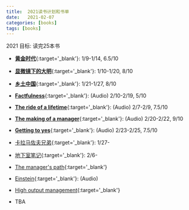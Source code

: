 ```yaml
---
title:  2021读书计划和书单
date:   2021-02-07
categories: [books]
tags: [books]
---
```

2021 目标: 读完25本书
  
- [**黄金时代**](https://book.douban.com/subject/1089243//){:target='_blank'}: 1/9-1/14, 6.5/10

- [**显微镜下的大明**](https://book.douban.com/subject/30414743/){:target='_blank'}: 1/10-1/20, 8/10

- [**乡土中国**](https://book.douban.com/subject/1795079/){:target='_blank'}: 1/21-1/27, 8/10
 
- [**Factfulness**](https://www.goodreads.com/book/show/34890015-factfulness){:target='_blank'}: (Audio) 2/10-2/19, 5/10  

- [**The ride of a lifetime**](https://www.goodreads.com/book/show/44525305-the-ride-of-a-lifetime){:target='_blank'}: (Audio) 2/7-2/9, 7.5/10  

- [**The making of a manager**](https://www.goodreads.com/book/show/38821039-the-making-of-a-manager){:target='_blank'}: (Audio) 2/20-2/22, 9/10

- [**Getting to yes**](https://www.goodreads.com/book/show/313605.Getting_to_Yes){:target='_blank'}: (Audio) 2/23-2/25, 7.5/10  

- [卡拉马佐夫兄弟](https://book.douban.com/subject/6313496/){:target='_blank'}: 1/27-

- [地下室笔记](https://book.douban.com/subject/34990839/){:target='_blank'}: 2/6-

- [The manager's path](https://www.goodreads.com/book/show/33369254-the-manager-s-path){:target='_blank'}  

- [Einstein](https://www.goodreads.com/book/show/10884.Einstein){:target='_blank'}: (Audio)

- [High output management](https://www.goodreads.com/book/show/324750.High_Output_Management){:target='_blank'}

- TBA
